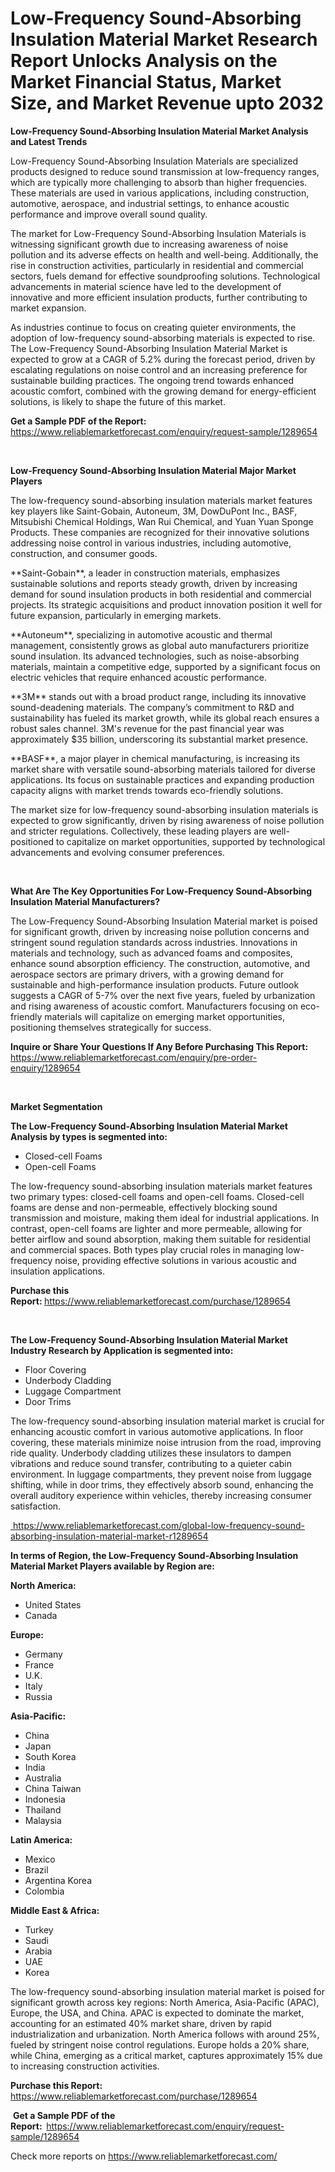 <p><h1>Low-Frequency Sound-Absorbing Insulation Material Market Research Report Unlocks Analysis on the Market Financial Status, Market Size, and Market Revenue upto 2032</h1></p><p><strong>Low-Frequency Sound-Absorbing Insulation Material Market Analysis and Latest Trends</strong></p>
<p><p>Low-Frequency Sound-Absorbing Insulation Materials are specialized products designed to reduce sound transmission at low-frequency ranges, which are typically more challenging to absorb than higher frequencies. These materials are used in various applications, including construction, automotive, aerospace, and industrial settings, to enhance acoustic performance and improve overall sound quality. </p><p>The market for Low-Frequency Sound-Absorbing Insulation Materials is witnessing significant growth due to increasing awareness of noise pollution and its adverse effects on health and well-being. Additionally, the rise in construction activities, particularly in residential and commercial sectors, fuels demand for effective soundproofing solutions. Technological advancements in material science have led to the development of innovative and more efficient insulation products, further contributing to market expansion.</p><p>As industries continue to focus on creating quieter environments, the adoption of low-frequency sound-absorbing materials is expected to rise. The Low-Frequency Sound-Absorbing Insulation Material Market is expected to grow at a CAGR of 5.2% during the forecast period, driven by escalating regulations on noise control and an increasing preference for sustainable building practices. The ongoing trend towards enhanced acoustic comfort, combined with the growing demand for energy-efficient solutions, is likely to shape the future of this market.</p></p>
<p><strong>Get a Sample PDF of the Report:&nbsp;</strong> <a href="https://www.reliablemarketforecast.com/enquiry/request-sample/1289654?utm_campaign=1899&utm_medium=2&utm_source=Github&utm_content=ia&utm_term=16012025&utm_id=low-frequency-sound-absorbing-insulation-material">https://www.reliablemarketforecast.com/enquiry/request-sample/1289654</a></p>
<p>&nbsp;</p>
<p><strong>Low-Frequency Sound-Absorbing Insulation Material Major Market Players</strong></p>
<p><p>The low-frequency sound-absorbing insulation materials market features key players like Saint-Gobain, Autoneum, 3M, DowDuPont Inc., BASF, Mitsubishi Chemical Holdings, Wan Rui Chemical, and Yuan Yuan Sponge Products. These companies are recognized for their innovative solutions addressing noise control in various industries, including automotive, construction, and consumer goods.</p><p>**Saint-Gobain**, a leader in construction materials, emphasizes sustainable solutions and reports steady growth, driven by increasing demand for sound insulation products in both residential and commercial projects. Its strategic acquisitions and product innovation position it well for future expansion, particularly in emerging markets. </p><p>**Autoneum**, specializing in automotive acoustic and thermal management, consistently grows as global auto manufacturers prioritize sound insulation. Its advanced technologies, such as noise-absorbing materials, maintain a competitive edge, supported by a significant focus on electric vehicles that require enhanced acoustic performance.</p><p>**3M** stands out with a broad product range, including its innovative sound-deadening materials. The company’s commitment to R&D and sustainability has fueled its market growth, while its global reach ensures a robust sales channel. 3M's revenue for the past financial year was approximately $35 billion, underscoring its substantial market presence.</p><p>**BASF**, a major player in chemical manufacturing, is increasing its market share with versatile sound-absorbing materials tailored for diverse applications. Its focus on sustainable practices and expanding production capacity aligns with market trends towards eco-friendly solutions.</p><p>The market size for low-frequency sound-absorbing insulation materials is expected to grow significantly, driven by rising awareness of noise pollution and stricter regulations. Collectively, these leading players are well-positioned to capitalize on market opportunities, supported by technological advancements and evolving consumer preferences.</p></p>
<p>&nbsp;</p>
<p><strong>What Are The Key Opportunities For Low-Frequency Sound-Absorbing Insulation Material Manufacturers?</strong></p>
<p><p>The Low-Frequency Sound-Absorbing Insulation Material market is poised for significant growth, driven by increasing noise pollution concerns and stringent sound regulation standards across industries. Innovations in materials and technology, such as advanced foams and composites, enhance sound absorption efficiency. The construction, automotive, and aerospace sectors are primary drivers, with a growing demand for sustainable and high-performance insulation products. Future outlook suggests a CAGR of 5-7% over the next five years, fueled by urbanization and rising awareness of acoustic comfort. Manufacturers focusing on eco-friendly materials will capitalize on emerging market opportunities, positioning themselves strategically for success.</p></p>
<p><strong>Inquire or Share Your Questions If Any Before Purchasing This Report:</strong> <a href="https://www.reliablemarketforecast.com/enquiry/pre-order-enquiry/1289654?utm_campaign=1899&utm_medium=2&utm_source=Github&utm_content=ia&utm_term=16012025&utm_id=low-frequency-sound-absorbing-insulation-material">https://www.reliablemarketforecast.com/enquiry/pre-order-enquiry/1289654</a></p>
<p>&nbsp;</p>
<p><strong>Market Segmentation</strong></p>
<p><strong>The Low-Frequency Sound-Absorbing Insulation Material Market Analysis by types is segmented into:</strong></p>
<p><ul><li>Closed-cell Foams</li><li>Open-cell Foams</li></ul></p>
<p><p>The low-frequency sound-absorbing insulation materials market features two primary types: closed-cell foams and open-cell foams. Closed-cell foams are dense and non-permeable, effectively blocking sound transmission and moisture, making them ideal for industrial applications. In contrast, open-cell foams are lighter and more permeable, allowing for better airflow and sound absorption, making them suitable for residential and commercial spaces. Both types play crucial roles in managing low-frequency noise, providing effective solutions in various acoustic and insulation applications.</p></p>
<p><strong>Purchase this Report:&nbsp;</strong><a href="https://www.reliablemarketforecast.com/purchase/1289654?utm_campaign=1899&utm_medium=2&utm_source=Github&utm_content=ia&utm_term=16012025&utm_id=low-frequency-sound-absorbing-insulation-material">https://www.reliablemarketforecast.com/purchase/1289654</a></p>
<p>&nbsp;</p>
<p><strong>The Low-Frequency Sound-Absorbing Insulation Material Market Industry Research by Application is segmented into:</strong></p>
<p><ul><li>Floor Covering</li><li>Underbody Cladding</li><li>Luggage Compartment</li><li>Door Trims</li></ul></p>
<p><p>The low-frequency sound-absorbing insulation material market is crucial for enhancing acoustic comfort in various automotive applications. In floor covering, these materials minimize noise intrusion from the road, improving ride quality. Underbody cladding utilizes these insulators to dampen vibrations and reduce sound transfer, contributing to a quieter cabin environment. In luggage compartments, they prevent noise from luggage shifting, while in door trims, they effectively absorb sound, enhancing the overall auditory experience within vehicles, thereby increasing consumer satisfaction.</p></p>
<p><a href="https://www.reliablemarketforecast.com/global-low-frequency-sound-absorbing-insulation-material-market-r1289654?utm_campaign=1899&utm_medium=2&utm_source=Github&utm_content=ia&utm_term=16012025&utm_id=low-frequency-sound-absorbing-insulation-material">&nbsp;https://www.reliablemarketforecast.com/global-low-frequency-sound-absorbing-insulation-material-market-r1289654</a></p>
<p><strong>In terms of Region, the Low-Frequency Sound-Absorbing Insulation Material Market Players available by Region are:</strong></p>
<p>
    <p> <strong> North America: </strong>
        <ul>
            <li>United States</li>
            <li>Canada</li>
        </ul>
        </p> 
    <p> <strong> Europe: </strong>
        <ul>
            <li>Germany</li>
            <li>France</li>
            <li>U.K.</li>
            <li>Italy</li>
            <li>Russia</li>
        </ul>
        </p> 
    <p> <strong> Asia-Pacific: </strong>
        <ul>
            <li>China</li>
            <li>Japan</li>
            <li>South Korea</li>
            <li>India</li>
            <li>Australia</li>
            <li>China Taiwan</li>
            <li>Indonesia</li>
            <li>Thailand</li>
            <li>Malaysia</li>
        </ul>
        </p> 
    <p> <strong> Latin America: </strong>
        <ul>
            <li>Mexico</li>
            <li>Brazil</li>
            <li>Argentina Korea</li>
            <li>Colombia</li>
        </ul>
        </p> 
    <p> <strong> Middle East & Africa: </strong>
        <ul>
            <li>Turkey</li>
            <li>Saudi</li>
            <li>Arabia</li>
            <li>UAE</li>
            <li>Korea</li>
        </ul>
    </p>
    </p>
<p><p>The low-frequency sound-absorbing insulation material market is poised for significant growth across key regions: North America, Asia-Pacific (APAC), Europe, the USA, and China. APAC is expected to dominate the market, accounting for an estimated 40% market share, driven by rapid industrialization and urbanization. North America follows with around 25%, fueled by stringent noise control regulations. Europe holds a 20% share, while China, emerging as a critical market, captures approximately 15% due to increasing construction activities.</p></p>
<p><strong>Purchase this Report: </strong><a href="https://www.reliablemarketforecast.com/purchase/1289654?utm_campaign=1899&utm_medium=2&utm_source=Github&utm_content=ia&utm_term=16012025&utm_id=low-frequency-sound-absorbing-insulation-material">https://www.reliablemarketforecast.com/purchase/1289654</a></p>
<p>&nbsp;<strong>Get a Sample PDF of the Report:&nbsp;&nbsp;</strong><a href="https://www.reliablemarketforecast.com/enquiry/request-sample/1289654?utm_campaign=1899&utm_medium=2&utm_source=Github&utm_content=ia&utm_term=16012025&utm_id=low-frequency-sound-absorbing-insulation-material">https://www.reliablemarketforecast.com/enquiry/request-sample/1289654</a></p>
<p><strong></strong></p>
<p>Check more reports on <a href="https://www.reliablemarketforecast.com/?utm_campaign=1899&utm_medium=2&utm_source=Github&utm_content=ia&utm_term=16012025&utm_id=low-frequency-sound-absorbing-insulation-material">https://www.reliablemarketforecast.com/</a></p>
